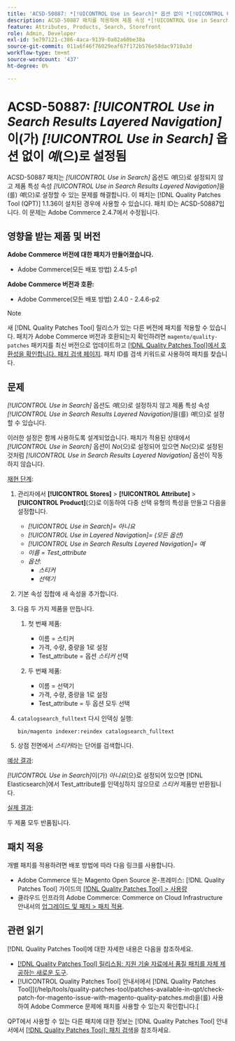 ```yaml
---
title: 'ACSD-50887: *[!UICONTROL Use in Search]* 옵션 없이 *[!UICONTROL Use in Search Results Layered Navigation]*이(가) 예로 설정됨'
description: ACSD-50887 패치를 적용하여 제품 속성 *[!UICONTROL Use in Search Results Layered Navigation]*을(를) *예*로 설정할 수 있고 *[!UICONTROL Use in Search]* 옵션도 *예*로 설정되지 않는 Adobe Commerce 문제를 해결합니다.
feature: Attributes, Products, Search, Storefront
role: Admin, Developer
exl-id: 5e797121-c386-4aca-9139-0a02a60be38a
source-git-commit: 011a6f46f76029eaf67f172b576e58dac9710a3d
workflow-type: tm+mt
source-wordcount: '437'
ht-degree: 0%

---
```


# ACSD-50887: *[!UICONTROL Use in Search Results Layered Navigation]*&#x200B;이(가) *[!UICONTROL Use in Search]* 옵션 없이 *예*(으)로 설정됨

ACSD-50887 패치는 *[!UICONTROL Use in Search]* 옵션도 *예*(으)로 설정되지 않고 제품 특성 속성 *[!UICONTROL Use in Search Results Layered Navigation]*&#x200B;을(를) *예*(으)로 설정할 수 있는 문제를 해결합니다. 이 패치는 [!DNL Quality Patches Tool (QPT)] 1.1.36이 설치된 경우에 사용할 수 있습니다. 패치 ID는 ACSD-50887입니다. 이 문제는 Adobe Commerce 2.4.7에서 수정됩니다.

## 영향을 받는 제품 및 버전

**Adobe Commerce 버전에 대한 패치가 만들어졌습니다.**

* Adobe Commerce(모든 배포 방법) 2.4.5-p1

**Adobe Commerce 버전과 호환:**

* Adobe Commerce(모든 배포 방법) 2.4.0 - 2.4.6-p2

>[!NOTE]
>
>새 [!DNL Quality Patches Tool] 릴리스가 있는 다른 버전에 패치를 적용할 수 있습니다. 패치가 Adobe Commerce 버전과 호환되는지 확인하려면 `magento/quality-patches` 패키지를 최신 버전으로 업데이트하고 [[!DNL Quality Patches Tool]에서 호환성을 확인합니다. 패치 검색 페이지](https://experienceleague.adobe.com/tools/commerce-quality-patches/index.html). 패치 ID를 검색 키워드로 사용하여 패치를 찾습니다.

## 문제

*[!UICONTROL Use in Search]* 옵션도 *예*(으)로 설정하지 않고 제품 특성 속성 *[!UICONTROL Use in Search Results Layered Navigation]*&#x200B;을(를) *예*(으)로 설정할 수 있습니다.

이러한 설정은 함께 사용하도록 설계되었습니다. 패치가 적용된 상태에서 *[!UICONTROL Use in Search]* 옵션이 *No*(으)로 설정되어 있으면 *No*(으)로 설정된 것처럼 *[!UICONTROL Use in Search Results Layered Navigation]* 옵션이 작동하지 않습니다.

<u>재현 단계</u>:

1. 관리자에서 **[!UICONTROL Stores]** > **[!UICONTROL Attribute]** > **[!UICONTROL Product]**(으)로 이동하여 다중 선택 유형의 특성을 만들고 다음을 설정합니다.

   * *[!UICONTROL Use in Search]= 아니요*
   * *[!UICONTROL Use in Layered Navigation]= (모든 옵션)*
   * *[!UICONTROL Use in Search Results Layered Navigation]= 예*
   * *이름 = Test_attribute*
   * *옵션*:
      * *스티커*
      * *선택기*

1. 기본 속성 집합에 새 속성을 추가합니다.
1. 다음 두 가지 제품을 만듭니다.

   1. 첫 번째 제품:
      * 이름 = 스티커
      * 가격, 수량, 중량을 1로 설정
      * Test_attribute = 옵션 *스티커* 선택

   1. 두 번째 제품:
      * 이름 = 선택기
      * 가격, 수량, 중량을 1로 설정
      * Test_attribute = 두 옵션 모두 선택

1. `catalogsearch_fulltext` 다시 인덱싱 실행:

   `bin/magento indexer:reindex catalogsearch_fulltext`

1. 상점 전면에서 *스티커*&#x200B;라는 단어를 검색합니다.

<u>예상 결과</u>:

*[!UICONTROL Use in Search]*&#x200B;이(가) *아니요*(으)로 설정되어 있으면 [!DNL Elasticsearch]에서 Test_attribute를 인덱싱하지 않으므로 *스티커* 제품만 반환됩니다.

<u>실제 결과</u>:

두 제품 모두 반품됩니다.

## 패치 적용

개별 패치를 적용하려면 배포 방법에 따라 다음 링크를 사용합니다.

* Adobe Commerce 또는 Magento Open Source 온-프레미스: [!DNL Quality Patches Tool] 가이드의 [[!DNL Quality Patches Tool] > 사용량](/help/tools/quality-patches-tool/usage.md)
* 클라우드 인프라의 Adobe Commerce: Commerce on Cloud Infrastructure 안내서의 [업그레이드 및 패치 > 패치 적용](https://experienceleague.adobe.com/docs/commerce-cloud-service/user-guide/develop/upgrade/apply-patches.html).

## 관련 읽기

[!DNL Quality Patches Tool]에 대한 자세한 내용은 다음을 참조하세요.

* [[!DNL Quality Patches Tool] 릴리스됨: 지원 기술 자료에서 품질 패치를 자체 제공하는 새로운 도구](https://experienceleague.adobe.com/en/docs/commerce-operations/tools/quality-patches-tool/quality-patches-tool-to-self-serve-quality-patches).
* [!UICONTROL Quality Patches Tool] 안내서에서  [!DNL Quality Patches Tool]](/help/tools/quality-patches-tool/patches-available-in-qpt/check-patch-for-magento-issue-with-magento-quality-patches.md)을(를) 사용하여 Adobe Commerce 문제에 패치를 사용할 수 있는지 확인합니다.[


QPT에서 사용할 수 있는 다른 패치에 대한 정보는 [!DNL Quality Patches Tool] 안내서에서 [[!DNL Quality Patches Tool]: 패치 검색](https://experienceleague.adobe.com/tools/commerce-quality-patches/index.html)을 참조하세요.
